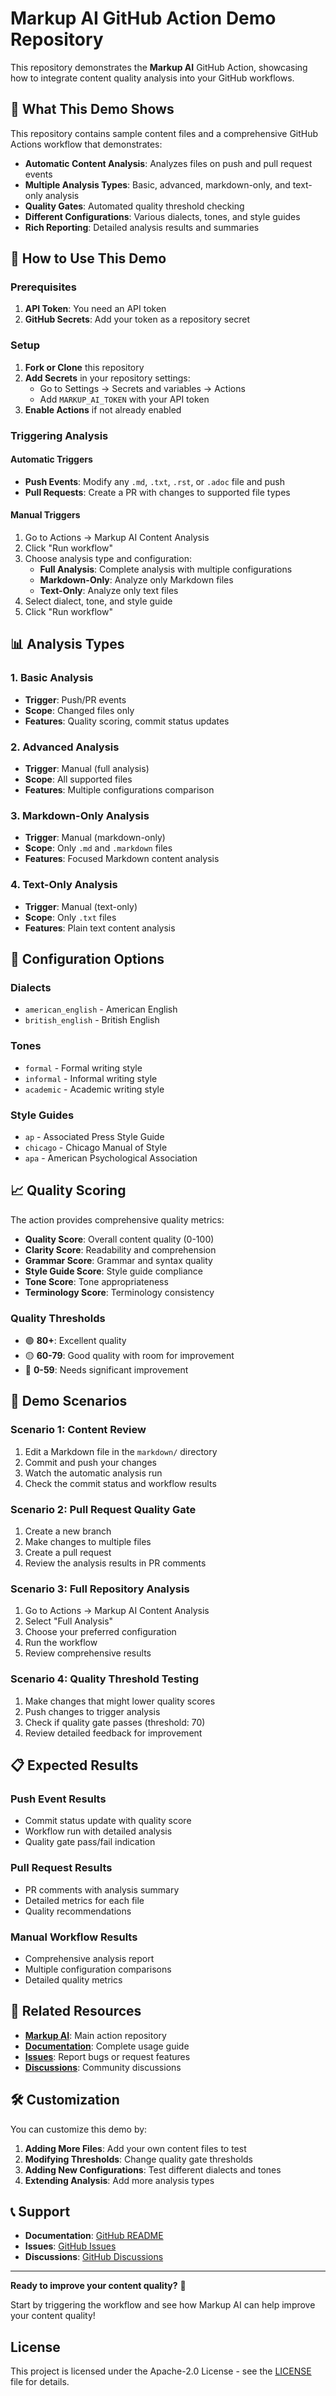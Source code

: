 # Markup AI GitHub Action Demo Repository

This repository demonstrates the **Markup AI** GitHub Action, showcasing how to integrate content quality analysis into your GitHub workflows.

## 🎯 What This Demo Shows

This repository contains sample content files and a comprehensive GitHub Actions workflow that demonstrates:

- **Automatic Content Analysis**: Analyzes files on push and pull request events
- **Multiple Analysis Types**: Basic, advanced, markdown-only, and text-only analysis
- **Quality Gates**: Automated quality threshold checking
- **Different Configurations**: Various dialects, tones, and style guides
- **Rich Reporting**: Detailed analysis results and summaries


## 🚀 How to Use This Demo

### Prerequisites

1. **API Token**: You need an API token
2. **GitHub Secrets**: Add your token as a repository secret

### Setup

1. **Fork or Clone** this repository
2. **Add Secrets** in your repository settings:
   - Go to Settings → Secrets and variables → Actions
   - Add `MARKUP_AI_TOKEN` with your API token
3. **Enable Actions** if not already enabled

### Triggering Analysis

#### Automatic Triggers
- **Push Events**: Modify any `.md`, `.txt`, `.rst`, or `.adoc` file and push
- **Pull Requests**: Create a PR with changes to supported file types

#### Manual Triggers
1. Go to Actions → Markup AI Content Analysis
2. Click "Run workflow"
3. Choose analysis type and configuration:
   - **Full Analysis**: Complete analysis with multiple configurations
   - **Markdown-Only**: Analyze only Markdown files
   - **Text-Only**: Analyze only text files
4. Select dialect, tone, and style guide
5. Click "Run workflow"

## 📊 Analysis Types

### 1. Basic Analysis
- **Trigger**: Push/PR events
- **Scope**: Changed files only
- **Features**: Quality scoring, commit status updates

### 2. Advanced Analysis
- **Trigger**: Manual (full analysis)
- **Scope**: All supported files
- **Features**: Multiple configurations comparison

### 3. Markdown-Only Analysis
- **Trigger**: Manual (markdown-only)
- **Scope**: Only `.md` and `.markdown` files
- **Features**: Focused Markdown content analysis

### 4. Text-Only Analysis
- **Trigger**: Manual (text-only)
- **Scope**: Only `.txt` files
- **Features**: Plain text content analysis

## 🔧 Configuration Options

### Dialects
- `american_english` - American English
- `british_english` - British English

### Tones
- `formal` - Formal writing style
- `informal` - Informal writing style
- `academic` - Academic writing style

### Style Guides
- `ap` - Associated Press Style Guide
- `chicago` - Chicago Manual of Style
- `apa` - American Psychological Association

## 📈 Quality Scoring

The action provides comprehensive quality metrics:

- **Quality Score**: Overall content quality (0-100)
- **Clarity Score**: Readability and comprehension
- **Grammar Score**: Grammar and syntax quality
- **Style Guide Score**: Style guide compliance
- **Tone Score**: Tone appropriateness
- **Terminology Score**: Terminology consistency

### Quality Thresholds
- 🟢 **80+**: Excellent quality
- 🟡 **60-79**: Good quality with room for improvement
- 🔴 **0-59**: Needs significant improvement

## 🎯 Demo Scenarios

### Scenario 1: Content Review
1. Edit a Markdown file in the `markdown/` directory
2. Commit and push your changes
3. Watch the automatic analysis run
4. Check the commit status and workflow results

### Scenario 2: Pull Request Quality Gate
1. Create a new branch
2. Make changes to multiple files
3. Create a pull request
4. Review the analysis results in PR comments

### Scenario 3: Full Repository Analysis
1. Go to Actions → Markup AI Content Analysis
2. Select "Full Analysis"
3. Choose your preferred configuration
4. Run the workflow
5. Review comprehensive results

### Scenario 4: Quality Threshold Testing
1. Make changes that might lower quality scores
2. Push changes to trigger analysis
3. Check if quality gate passes (threshold: 70)
4. Review detailed feedback for improvement

## 📋 Expected Results

### Push Event Results
- Commit status update with quality score
- Workflow run with detailed analysis
- Quality gate pass/fail indication

### Pull Request Results
- PR comments with analysis summary
- Detailed metrics for each file
- Quality recommendations

### Manual Workflow Results
- Comprehensive analysis report
- Multiple configuration comparisons
- Detailed quality metrics

## 🔗 Related Resources

- **[Markup AI](https://github.com/markupai/github-action)**: Main action repository
- **[Documentation](https://github.com/markupai/github-action#readme)**: Complete usage guide
- **[Issues](https://github.com/markupai/github-action/issues)**: Report bugs or request features
- **[Discussions](https://github.com/markupai/github-action/discussions)**: Community discussions

## 🛠️ Customization

You can customize this demo by:

1. **Adding More Files**: Add your own content files to test
2. **Modifying Thresholds**: Change quality gate thresholds
3. **Adding New Configurations**: Test different dialects and tones
4. **Extending Analysis**: Add more analysis types

## 📞 Support

- **Documentation**: [GitHub README](https://github.com/markupai/github-action#readme)
- **Issues**: [GitHub Issues](https://github.com/markupai/github-action/issues)
- **Discussions**: [GitHub Discussions](https://github.com/markupai/github-action/discussions)

---

**Ready to improve your content quality?** 🚀

Start by triggering the workflow and see how Markup AI can help improve your content quality!

## License

This project is licensed under the Apache-2.0 License - see the [LICENSE](LICENSE) file
for details.